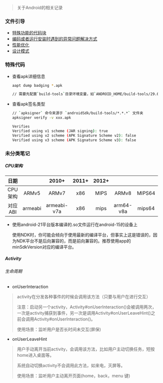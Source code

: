 > 关于Android的相关记录

### 文件引导

- [特殊功能的代码块](./特殊功能.md)
- [编码或者运行安装时遇到的异常问题解决方式](./异常处理.md)
- [性能优化](./性能优化.md)
- [设计模式](./设计模式.md)

### 特殊代码

- 查看apk详细信息

  ```bash
  aapt dump badging *.apk
  
  // 需要先配置`build-tools`目录环境变量，如`ANDROID_HOME/build-tools/29.0.3`
  ```


- 查看apk签名类型

  ```bash
  // `apksigner` 命令来源于 `androidSdk/build-tools/*.*.*` 文件夹
  apksigner verify -v xxx.apk
  
  Verifies
  Verified using v1 scheme (JAR signing): true
  Verified using v2 scheme (APK Signature Scheme v2): false
  Verified using v3 scheme (APK Signature Scheme v3): false
  ```

### 未分类笔记

##### CPU架构

|  日期   |         |    2010+    | 2011+ | 2012+ |           |        | 2014+  |
| :---: | :-----: | :---------: | :---: | :---: | :-------: | :----: | :----: |
| CPU架构 |  ARMv5  |    ARMv7    |  x86  | MIPS  |   ARMv8   | MIPS64 | x86_64 |
| 对应ABI | armeabi | armeabi-v7a |  x86  | mips  | arm64-v8a | mips64 | x86_64 |

- 使用android-21平台版本编译的.so文件运行在android-15的设备上

  使用NDK时，你可能会倾向于使用最新的编译平台，但事实上这是错误的，因为NDK平台不是后向兼容的，而是前向兼容的。推荐使用app的minSdkVersion对应的编译平台。
  

##### Activity

###### 生命周期

- onUserInteraction

> activity在分发各种事件的时候会调用该方法（只要与用户在进行交互）
>
> 注意：启动另一个activity，Activity#onUserInteraction()会被调用两次，一次是activity捕获到事件，另一次是调用Activity#onUserLeaveHint()之前会调用Activity#onUserInteraction()。
>
> 使用场景：监听用户是否长时间未交互(屏保)

- onUserLeaveHint

> 用户手动离开当前activity，会调用该方法，比如用户主动切换任务，短按home进入桌面等。
>
> 系统自动切换activity不会调用此方法，如来电，灭屏等。
>
> 使用场景：监听用户主动离开页面(home，back，menu 键)

